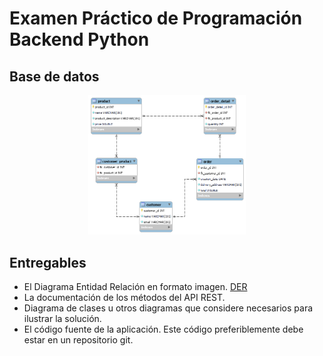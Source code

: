 # Examen Práctico de Programación Backend Python

## Base de datos

<p align="center">
  <img src="DER-Database/ERD1.png" width="50%">
</p>

## Entregables
-	El Diagrama Entidad Relación en formato imagen. [DER](https://github.com/davidbcaro/apistore/blob/main/DER-Database/ERD1.png)
-	La documentación de los métodos del API REST. 
-	Diagrama de clases u otros diagramas que considere necesarios para ilustrar la solución. 
-	El código fuente de la aplicación. Este código preferiblemente debe estar en un repositorio git.

